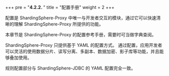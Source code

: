 +++
pre = "<b>4.2.2. </b>"
title = "配置手册"
weight = 2
+++

配置是 ShardingSphere-Proxy 中唯一与开发者交互的模块，通过它可以快速清晰的理解 ShardingSphere-Proxy 所提供的功能。

本章节是 ShardingSphere-Proxy 的配置参考手册，需要时可当做字典查阅。

ShardingSphere-Proxy 只提供基于 YAML 的配置方式。
通过配置，应用开发者可以灵活的使用数据分片、读写分离、多副本、数据加密、影子库等功能，并且能够叠加使用。

规则配置部分与 ShardingSphere-JDBC 的 YAML 配置完全一致。

